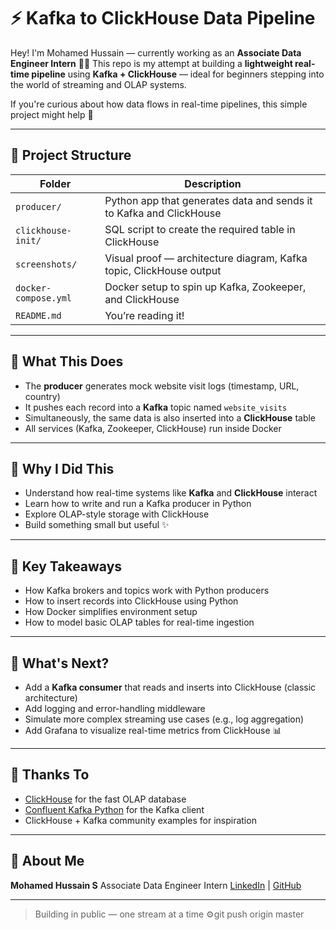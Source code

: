 # ⚡ Kafka to ClickHouse Data Pipeline

Hey! I'm Mohamed Hussain — currently working as an **Associate Data Engineer Intern** 👨‍💻
This repo is my attempt at building a **lightweight real-time pipeline** using **Kafka + ClickHouse** — ideal for beginners stepping into the world of streaming and OLAP systems.

If you're curious about how data flows in real-time pipelines, this simple project might help 🎯

---

## 📁 Project Structure

| Folder               | Description                                                         |
| -------------------- | ------------------------------------------------------------------- |
| `producer/`          | Python app that generates data and sends it to Kafka and ClickHouse |
| `clickhouse-init/`   | SQL script to create the required table in ClickHouse               |
| `screenshots/`       | Visual proof — architecture diagram, Kafka topic, ClickHouse output |
| `docker-compose.yml` | Docker setup to spin up Kafka, Zookeeper, and ClickHouse            |
| `README.md`          | You’re reading it!                                                  |

---

## 🚀 What This Does

* The **producer** generates mock website visit logs (timestamp, URL, country)
* It pushes each record into a **Kafka** topic named `website_visits`
* Simultaneously, the same data is also inserted into a **ClickHouse** table
* All services (Kafka, Zookeeper, ClickHouse) run inside Docker

---

## 🎯 Why I Did This

* Understand how real-time systems like **Kafka** and **ClickHouse** interact
* Learn how to write and run a Kafka producer in Python
* Explore OLAP-style storage with ClickHouse
* Build something small but useful ✨

---

## 🧠 Key Takeaways

* How Kafka brokers and topics work with Python producers
* How to insert records into ClickHouse using Python
* How Docker simplifies environment setup
* How to model basic OLAP tables for real-time ingestion

---

## 🔧 What's Next?

* Add a **Kafka consumer** that reads and inserts into ClickHouse (classic architecture)
* Add logging and error-handling middleware
* Simulate more complex streaming use cases (e.g., log aggregation)
* Add Grafana to visualize real-time metrics from ClickHouse 📊

---

## 🙌 Thanks To

* [ClickHouse](https://clickhouse.com/docs/en/) for the fast OLAP database
* [Confluent Kafka Python](https://docs.confluent.io/platform/current/clients/confluent-kafka-python/html/index.html) for the Kafka client
* ClickHouse + Kafka community examples for inspiration

---

## 👋 About Me

**Mohamed Hussain S**
Associate Data Engineer Intern
[LinkedIn](https://linkedin.com/in/hussainmohhdd) | [GitHub](https://github.com/mohhddhassan)

---

> Building in public — one stream at a time ⚙️git push origin master
